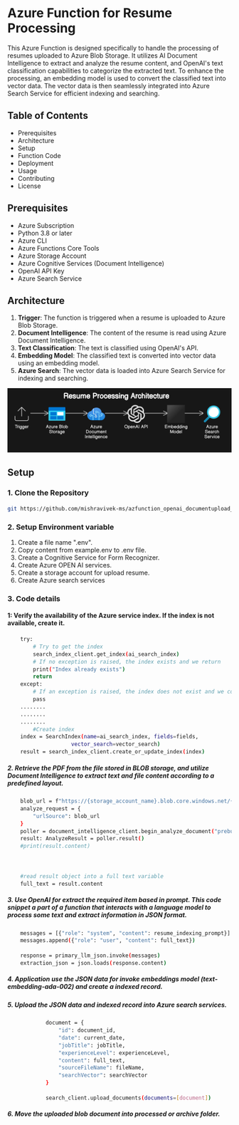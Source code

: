 # Azure Function for Resume Processing
This Azure Function is designed specifically to handle the processing of resumes uploaded to Azure Blob Storage. It utilizes AI Document Intelligence to extract and analyze the resume content, and OpenAI's text classification capabilities to categorize the extracted text. To enhance the processing, an embedding model is used to convert the classified text into vector data. The vector data is then seamlessly integrated into Azure Search Service for efficient indexing and searching.

## Table of Contents
- Prerequisites
- Architecture
- Setup
- Function Code
- Deployment
- Usage
- Contributing
- License

## Prerequisites
- Azure Subscription
- Python 3.8 or later
- Azure CLI
- Azure Functions Core Tools
- Azure Storage Account
- Azure Cognitive Services (Document Intelligence)
- OpenAI API Key
- Azure Search Service

## Architecture
1. **Trigger**: The function is triggered when a resume is uploaded to Azure Blob Storage.
2. **Document Intelligence**: The content of the resume is read using Azure Document Intelligence.
3. **Text Classification**: The text is classified using OpenAI's API.
4. **Embedding Model**: The classified text is converted into vector data using an embedding model.
5. **Azure Search**: The vector data is loaded into Azure Search Service for indexing and searching.

![Architecture](image/image.bmp)
## Setup

### 1. Clone the Repository
```bash
git https://github.com/mishravivek-ms/azfunction_openai_documentupload_aisearch_python.git

```


### 2. Setup Environment variable
1. Create a file name ".env".
2. Copy content from example.env to .env file.
3. Create a Cognitive Service for Form Recognizer.
4. Create Azure OPEN AI services. 
5. Create a storage account for upload resume. 
6. Create Azure search services 


### 3. Code details 
#### 1: Verify the availability of the Azure service index. If the index is not available, create it.
```bash
    try:
        # Try to get the index
        search_index_client.get_index(ai_search_index)
        # If no exception is raised, the index exists and we return
        print("Index already exists")
        return
    except:
        # If an exception is raised, the index does not exist and we continue with the logic to create it
        pass
    ........
    ........
    ........
        #Create index
    index = SearchIndex(name=ai_search_index, fields=fields,
                    vector_search=vector_search)
    result = search_index_client.create_or_update_index(index)
```

##### 2. Retrieve the PDF from the file stored in BLOB storage, and utilize Document Intelligence to extract text and file content according to a predefined layout.
```bash
    blob_url = f"https://{storage_account_name}.blob.core.windows.net/{input_file}"
    analyze_request = {
        "urlSource": blob_url
    }
    poller = document_intelligence_client.begin_analyze_document("prebuilt-layout", analyze_request=analyze_request)
    result: AnalyzeResult = poller.result()
    #print(result.content)
    
    

    #read result object into a full text variable
    full_text = result.content

```
##### 3. Use OpenAI for extract the required item based in prompt. This code snippet a part of a function that interacts with a language model to process some text and extract information in JSON format.
```bash
    messages = [{"role": "system", "content": resume_indexing_prompt}]
    messages.append({"role": "user", "content": full_text})

    response = primary_llm_json.invoke(messages)
    extraction_json = json.loads(response.content)
```

##### 4. Application use the JSON data for invoke embeddings model (text-embedding-ada-002) and create a indexed record. 


##### 5. Upload the JSON data and indexed record into Azure search services. 
```bash
            document = {
                "id": document_id,
                "date": current_date,
                "jobTitle": jobTitle,
                "experienceLevel": experienceLevel,
                "content": full_text,
                "sourceFileName": fileName,
                "searchVector": searchVector
            }
            
            search_client.upload_documents(documents=[document])
```
##### 6. Move the uploaded blob document into processed or archive folder. 